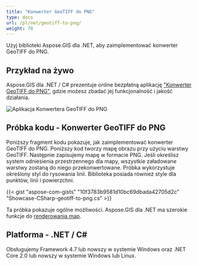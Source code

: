 ```yaml
---
title: "Konwerter GeoTIFF do PNG"
type: docs
url: /pl/net/geotiff-to-png/
weight: 70
---
```


Użyj biblioteki Aspose.GIS dla .NET, aby zaimplementować konwerter GeoTIFF do PNG.

## **Przykład na żywo**

Aspose.GIS dla .NET / C# prezentuje online bezpłatną aplikację ["Konwerter GeoTIFF do PNG"](https://products.aspose.app/gis/viewer/geotiff-to-png), gdzie możesz zbadać jej funkcjonalność i jakość działania.

![Aplikacja Konwertera GeoTIFF do PNG](viewer.png)

## **Próbka kodu - Konwerter GeoTIFF do PNG**

Poniższy fragment kodu pokazuje, jak zaimplementować konwerter GeoTIFF do PNG. Poniższy kod tworzy mapę obrazu przy użyciu warstwy GeoTIFF. Następnie zapisujemy mapę w formacie PNG. Jeśli określisz system odniesienia przestrzennego dla mapy, wszystkie załadowane warstwy zostaną do niego przekonwertowane.
Próbka wykorzystuje określony styl do rysowania linii. Biblioteka posiada również style dla punktów, linii i powierzchni.

{{< gist "aspose-com-gists" "10f3783b9581d10bc69dbada42705d2c" "Showcase-CSharp-geotiff-to-png.cs" >}}

Ta próbka pokazuje ogólne możliwości. Aspose.GIS dla .NET ma szerokie funkcje do [renderowania map](https://docs.aspose.com/gis/net/map-rendering/).

## **Platforma - .NET / C#**

Obsługujemy Framework 4.7 lub nowszy w systemie Windows oraz .NET Core 2.0 lub nowszy w systemie Windows lub Linux.
